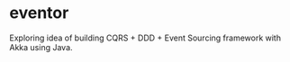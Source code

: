 eventor
=======

Exploring idea of building CQRS + DDD + Event Sourcing framework with Akka using Java.


